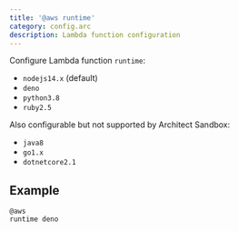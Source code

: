 ```yaml
---
title: '@aws runtime'
category: config.arc
description: Lambda function configuration
---
```


Configure Lambda function `runtime`:

- `nodejs14.x` (default)
- `deno`
- `python3.8`
- `ruby2.5`

Also configurable but not supported by Architect Sandbox:

- `java8`
- `go1.x`
- `dotnetcore2.1`

## Example

```arc
@aws
runtime deno
```

